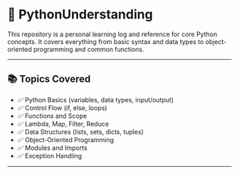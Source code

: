 # 🐍 PythonUnderstanding

This repository is a personal learning log and reference for core Python concepts. It covers everything from basic syntax and data types to object-oriented programming and common functions.

---

## 📚 Topics Covered

- ✅ Python Basics (variables, data types, input/output)
- ✅ Control Flow (if, else, loops)
- ✅ Functions and Scope
- ✅ Lambda, Map, Filter, Reduce
- ✅ Data Structures (lists, sets, dicts, tuples)
- ✅ Object-Oriented Programming
- ✅ Modules and Imports
- ✅ Exception Handling

---

